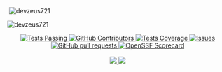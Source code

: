 <p>&nbsp;<img align="center" src="https://github-readme-stats.vercel.app/api?username=devzeus721&show_icons=true&locale=en" alt="devzeus721" /></p>

<p><img align="center" src="https://github-readme-streak-stats.herokuapp.com/?user=devzeus721&" alt="devzeus721" /></p>

  <p align="center">
    <a href="https://github.com/devzeus721/github-readme-stats/actions">
      <img alt="Tests Passing" src="https://github.com/devzeus721/github-readme-stats/workflows/Test/badge.svg" />
    </a>
    <a href="https://github.com/devzeus721/github-readme-stats/graphs/contributors">
      <img alt="GitHub Contributors" src="https://img.shields.io/github/contributors/devzeus721/github-readme-stats" />
    </a>
    <a href="https://codecov.io/gh/devzeus721/github-readme-stats">
      <img alt="Tests Coverage" src="https://codecov.io/gh/devzeus721/github-readme-stats/branch/master/graph/badge.svg" />
    </a>
    <a href="https://github.com/devzeus721/github-readme-stats/issues">
      <img alt="Issues" src="https://img.shields.io/github/issues/devzeus721/github-readme-stats?color=0088ff" />
    </a>
    <a href="https://github.com/devzeus721/github-readme-stats/pulls">
      <img alt="GitHub pull requests" src="https://img.shields.io/github/issues-pr/devzeus721/github-readme-stats?color=0088ff" />
    </a>
    <a href="https://securityscorecards.dev/viewer/?uri=github.com/devzeus721/github-readme-stats">
      <img alt="OpenSSF Scorecard" src="https://api.securityscorecards.dev/projects/github.com/devzeus721/github-readme-stats/badge" />
    </a>
    <br />
    <br />
    <a href="https://a.paddle.com/v2/click/16413/119403?link=1227">
      <img src="https://img.shields.io/badge/Supported%20by-VSCode%20Power%20User%20%E2%86%92-gray.svg?colorA=655BE1&colorB=4F44D6&style=for-the-badge"/>
    </a>
    <a href="https://a.paddle.com/v2/click/16413/119403?link=2345">
      <img src="https://img.shields.io/badge/Supported%20by-Node%20Cli.com%20%E2%86%92-gray.svg?colorA=61c265&colorB=4CAF50&style=for-the-badge"/>
    </a>
  </p>
